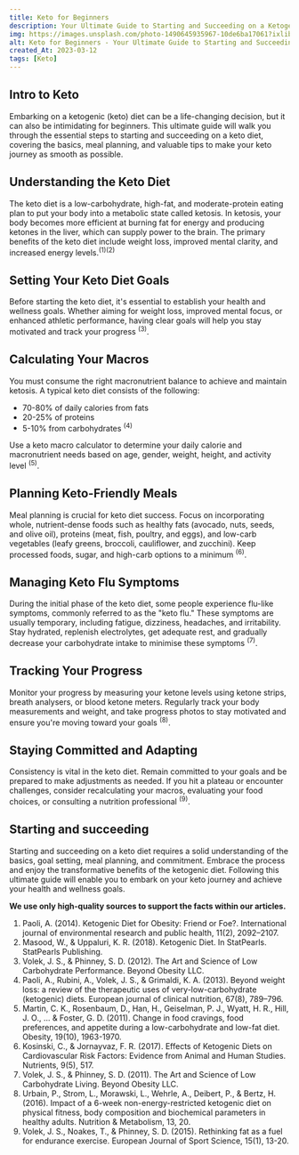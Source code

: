 ```yaml
---
title: Keto for Beginners
description: Your Ultimate Guide to Starting and Succeeding on a Ketogenic Diet.
img: https://images.unsplash.com/photo-1490645935967-10de6ba17061?ixlib=rb-4.0.3&ixid=MnwxMjA3fDB8MHxwaG90by1wYWdlfHx8fGVufDB8fHx8&auto=format&fit=crop&w=1153&q=80
alt: Keto for Beginners - Your Ultimate Guide to Starting and Succeeding on a Ketogenic Diet
created_At: 2023-03-12
tags: [Keto]
---
```


## Intro to Keto 

Embarking on a ketogenic (keto) diet can be a life-changing decision, but it can also be intimidating for beginners. This ultimate guide will walk you through the essential steps to starting and succeeding on a keto diet, covering the basics, meal planning, and valuable tips to make your keto journey as smooth as possible.

## Understanding the Keto Diet

The keto diet is a low-carbohydrate, high-fat, and moderate-protein eating plan to put your body into a metabolic state called ketosis. In ketosis, your body becomes more efficient at burning fat for energy and producing ketones in the liver, which can supply power to the brain. The primary benefits of the keto diet include weight loss, improved mental clarity, and increased energy levels.<sup>(1)(2)</sup>

## Setting Your Keto Diet Goals

Before starting the keto diet, it's essential to establish your health and wellness goals. Whether aiming for weight loss, improved mental focus, or enhanced athletic performance, having clear goals will help you stay motivated and track your progress <sup>(3)</sup>.

## Calculating Your Macros

You must consume the right macronutrient balance to achieve and maintain ketosis. A typical keto diet consists of the following:
- 70-80% of daily calories from fats
- 20-25% of proteins
- 5-10% from carbohydrates <sup>(4)</sup>

Use a keto macro calculator to determine your daily calorie and macronutrient needs based on age, gender, weight, height, and activity level <sup>(5)</sup>.

## Planning Keto-Friendly Meals

Meal planning is crucial for keto diet success. Focus on incorporating whole, nutrient-dense foods such as healthy fats (avocado, nuts, seeds, and olive oil), proteins (meat, fish, poultry, and eggs), and low-carb vegetables (leafy greens, broccoli, cauliflower, and zucchini). Keep processed foods, sugar, and high-carb options to a minimum <sup>(6)</sup>.

## Managing Keto Flu Symptoms

During the initial phase of the keto diet, some people experience flu-like symptoms, commonly referred to as the "keto flu." These symptoms are usually temporary, including fatigue, dizziness, headaches, and irritability. Stay hydrated, replenish electrolytes, get adequate rest, and gradually decrease your carbohydrate intake to minimise these symptoms <sup>(7)</sup>.

## Tracking Your Progress

Monitor your progress by measuring your ketone levels using ketone strips, breath analysers, or blood ketone meters. Regularly track your body measurements and weight, and take progress photos to stay motivated and ensure you're moving toward your goals <sup>(8)</sup>.

## Staying Committed and Adapting

Consistency is vital in the keto diet. Remain committed to your goals and be prepared to make adjustments as needed. If you hit a plateau or encounter challenges, consider recalculating your macros, evaluating your food choices, or consulting a nutrition professional <sup>(9)</sup>.

## Starting and succeeding

Starting and succeeding on a keto diet requires a solid understanding of the basics, goal setting, meal planning, and commitment. Embrace the process and enjoy the transformative benefits of the ketogenic diet. Following this ultimate guide will enable you to embark on your keto journey and achieve your health and wellness goals.

<div class="art-cite">

**We use only high-quality sources to support the facts within our articles.**

1. Paoli, A. (2014). Ketogenic Diet for Obesity: Friend or Foe?. International journal of environmental research and public health, 11(2), 2092–2107.
2. Masood, W., & Uppaluri, K. R. (2018). Ketogenic Diet. In StatPearls. StatPearls Publishing.
3. Volek, J. S., & Phinney, S. D. (2012). The Art and Science of Low Carbohydrate Performance. Beyond Obesity LLC.
4. Paoli, A., Rubini, A., Volek, J. S., & Grimaldi, K. A. (2013). Beyond weight loss: a review of the therapeutic uses of very-low-carbohydrate (ketogenic) diets. European journal of clinical nutrition, 67(8), 789–796.
5. Martin, C. K., Rosenbaum, D., Han, H., Geiselman, P. J., Wyatt, H. R., Hill, J. O., ... & Foster, G. D. (2011). Change in food cravings, food preferences, and appetite during a low-carbohydrate and low-fat diet. Obesity, 19(10), 1963-1970.
6. Kosinski, C., & Jornayvaz, F. R. (2017). Effects of Ketogenic Diets on Cardiovascular Risk Factors: Evidence from Animal and Human Studies. Nutrients, 9(5), 517.
7. Volek, J. S., & Phinney, S. D. (2011). The Art and Science of Low Carbohydrate Living. Beyond Obesity LLC.
8. Urbain, P., Strom, L., Morawski, L., Wehrle, A., Deibert, P., & Bertz, H. (2016). Impact of a 6-week non-energy-restricted ketogenic diet on physical fitness, body composition and biochemical parameters in healthy adults. Nutrition & Metabolism, 13, 20.
9. Volek, J. S., Noakes, T., & Phinney, S. D. (2015). Rethinking fat as a fuel for endurance exercise. European Journal of Sport Science, 15(1), 13-20.

</div>